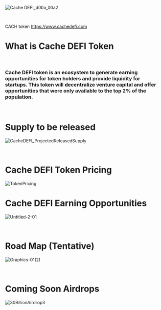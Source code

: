 ![Cache DEFI_d00a_00a2](https://user-images.githubusercontent.com/29208274/122576445-b1c56780-d01f-11eb-9cd8-c7802dd8477c.jpg)

<br>

CACH token https://www.cachedefi.com

# What is Cache DEFI Token 

<br>

### Cache DEFI token is an ecosystem to generate earning opportunities for token holders and provide liquidity for startups. This token will decentralize venture capital and offer opportunities that were only available to the top 2% of the population. 
<br>

# Supply to be released

![CacheDEFI_ProjectedReleasedSupply](https://user-images.githubusercontent.com/29208274/122577021-50ea5f00-d020-11eb-918b-409163892db3.jpg)

<br>

# Cache DEFI Token Pricing 

![TokenPricing](https://user-images.githubusercontent.com/29208274/122578545-f6ea9900-d021-11eb-90eb-0e9ed95770bb.png)

# Cache DEFI Earning Opportunities 

![Untitled-2-01](https://user-images.githubusercontent.com/29208274/122577309-a292e980-d020-11eb-9556-1f4a299b0858.jpg)

<br>

# Road Map (Tentative)

![Graphics-01(2)](https://user-images.githubusercontent.com/29208274/123310745-6b2aae00-d4f4-11eb-9847-5e8e0dbecb47.jpg)

<br>

# Coming Soon Airdrops 

![30BillionAirdrop3](https://user-images.githubusercontent.com/29208274/122578671-18e41b80-d022-11eb-8364-b775559dbee2.png)

